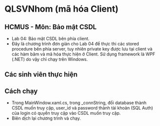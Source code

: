 # QLSVNhom (mã hóa Client)

## HCMUS - Môn: Bảo mật CSDL 
- Lab 04: Bảo mật CSDL bên phía client.
- Đây là chương trình đơn giản cho Lab 04 để thực thi các stored procedure bên phía server, tuy nhiên private key được lưu tại client và các hàm băm và mã hóa thực hiện ở Client. Sử dụng framework là WPF (.NET) do vậy chỉ chạy trên Windows.

## Các sinh viên thực hiện

## Cách chạy
- Trong MainWindow.xaml.cs, trong _connString, đổi database thành CSDL muốn truy cập, user_id và password thành tài khoản (SQL Auth) của login có quyền truy cập vào CSDL muốn truy cập.
- Biên dịch lại chương trình và chạy.
